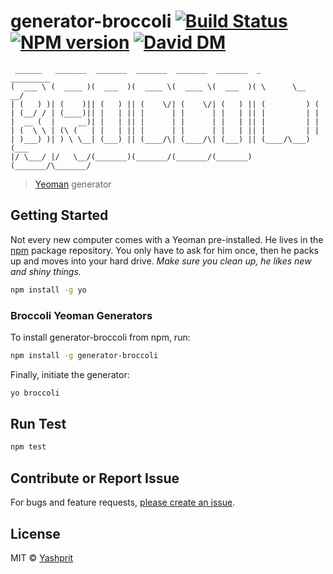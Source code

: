 # generator-broccoli [![Build Status][travis-image]][travis-url] [![NPM version][npm-image]][npm-url] [![David DM][daviddm-image]][daviddm-url]

     ______   _______  _______  _______  _______  _______  _       _________
    (  ___ \ (  ____ )(  ___  )(  ____ \(  ____ \(  ___  )( \      \__   __/
    | (   ) )| (    )|| (   ) || (    \/| (    \/| (   ) || (         ) (   
    | (__/ / | (____)|| |   | || |      | |      | |   | || |         | |   
    |  __ (  |     __)| |   | || |      | |      | |   | || |         | |   
    | (  \ \ | (\ (   | |   | || |      | |      | |   | || |         | |   
    | )___) )| ) \ \__| (___) || (____/\| (____/\| (___) || (____/\___) (___
    |/ \___/ |/   \__/(_______)(_______/(_______/(_______)(_______/\_______/


> [Yeoman](http://yeoman.io) generator


## Getting Started

Not every new computer comes with a Yeoman pre-installed. He lives in the [npm](https://npmjs.org) package repository. You only have to ask for him once, then he packs up and moves into your hard drive. *Make sure you clean up, he likes new and shiny things.*

```bash
npm install -g yo
```

### Broccoli Yeoman Generators

To install generator-broccoli from npm, run:

```bash
npm install -g generator-broccoli
```

Finally, initiate the generator:

```bash
yo broccoli
```

## Run Test
```sh
npm test
```

## Contribute or Report Issue
For bugs and feature requests, [please create an issue](https://github.com/yashprit/generator-broccoli/issues).

## License

MIT © [Yashprit](http://yashprit.github.io/)

[npm-url]: https://www.npmjs.com/package/generator-broccoli
[npm-image]: https://badge.fury.io/js/generator-broccoli.svg
[travis-url]: https://travis-ci.org/yashprit/generator-broccoli
[travis-image]: https://travis-ci.org/yashprit/generator-broccoli.svg?branch=master
[daviddm-url]: https://david-dm.org/yashprit/generator-broccoli
[daviddm-image]: https://david-dm.org/yashprit/generator-broccoli.svg
